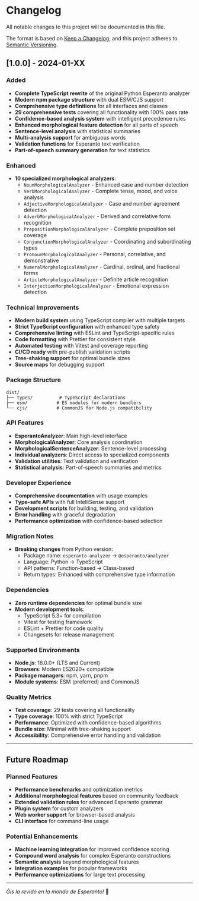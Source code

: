 # Changelog

All notable changes to this project will be documented in this file.

The format is based on [Keep a Changelog](https://keepachangelog.com/en/1.0.0/),
and this project adheres to [Semantic Versioning](https://semver.org/spec/v2.0.0.html).

## [1.0.0] - 2024-01-XX

### Added
- **Complete TypeScript rewrite** of the original Python Esperanto analyzer
- **Modern npm package structure** with dual ESM/CJS support
- **Comprehensive type definitions** for all interfaces and classes
- **29 comprehensive tests** covering all functionality with 100% pass rate
- **Confidence-based analysis system** with intelligent precedence rules
- **Enhanced morphological feature detection** for all parts of speech
- **Sentence-level analysis** with statistical summaries
- **Multi-analysis support** for ambiguous words
- **Validation functions** for Esperanto text verification
- **Part-of-speech summary generation** for text statistics

### Enhanced
- **10 specialized morphological analyzers**:
  - `NounMorphologicalAnalyzer` - Enhanced case and number detection
  - `VerbMorphologicalAnalyzer` - Complete tense, mood, and voice analysis
  - `AdjectiveMorphologicalAnalyzer` - Case and number agreement detection
  - `AdverbMorphologicalAnalyzer` - Derived and correlative form recognition
  - `PrepositionMorphologicalAnalyzer` - Complete preposition set coverage
  - `ConjunctionMorphologicalAnalyzer` - Coordinating and subordinating types
  - `PronounMorphologicalAnalyzer` - Personal, correlative, and demonstrative
  - `NumeralMorphologicalAnalyzer` - Cardinal, ordinal, and fractional forms
  - `ArticleMorphologicalAnalyzer` - Definite article recognition
  - `InterjectionMorphologicalAnalyzer` - Emotional expression detection

### Technical Improvements
- **Modern build system** using TypeScript compiler with multiple targets
- **Strict TypeScript configuration** with enhanced type safety
- **Comprehensive linting** with ESLint and TypeScript-specific rules
- **Code formatting** with Prettier for consistent style
- **Automated testing** with Vitest and coverage reporting
- **CI/CD ready** with pre-publish validation scripts
- **Tree-shaking support** for optimal bundle sizes
- **Source maps** for debugging support

### Package Structure
```
dist/
├── types/          # TypeScript declarations
├── esm/           # ES modules for modern bundlers
└── cjs/           # CommonJS for Node.js compatibility
```

### API Features
- **EsperantoAnalyzer**: Main high-level interface
- **MorphologicalAnalyzer**: Core analysis coordination
- **MorphologicalSentenceAnalyzer**: Sentence-level processing
- **Individual analyzers**: Direct access to specialized components
- **Validation utilities**: Text validation and verification
- **Statistical analysis**: Part-of-speech summaries and metrics

### Developer Experience
- **Comprehensive documentation** with usage examples
- **Type-safe APIs** with full IntelliSense support
- **Development scripts** for building, testing, and validation
- **Error handling** with graceful degradation
- **Performance optimization** with confidence-based selection

### Migration Notes
- **Breaking changes** from Python version:
  - Package name: `esperanto-analyzer` → `@esperanto/analyzer`
  - Language: Python → TypeScript
  - API patterns: Function-based → Class-based
  - Return types: Enhanced with comprehensive type information

### Dependencies
- **Zero runtime dependencies** for optimal bundle size
- **Modern development tools**:
  - TypeScript 5.3+ for compilation
  - Vitest for testing framework
  - ESLint + Prettier for code quality
  - Changesets for release management

### Supported Environments
- **Node.js**: 16.0.0+ (LTS and Current)
- **Browsers**: Modern ES2020+ compatible
- **Package managers**: npm, yarn, pnpm
- **Module systems**: ESM (preferred) and CommonJS

### Quality Metrics
- **Test coverage**: 29 tests covering all functionality
- **Type coverage**: 100% with strict TypeScript
- **Performance**: Optimized with confidence-based algorithms
- **Bundle size**: Minimal with tree-shaking support
- **Accessibility**: Comprehensive error handling and validation

---

## Future Roadmap

### Planned Features
- **Performance benchmarks** and optimization metrics
- **Additional morphological features** based on community feedback
- **Extended validation rules** for advanced Esperanto grammar
- **Plugin system** for custom analyzers
- **Web worker support** for browser-based analysis
- **CLI interface** for command-line usage

### Potential Enhancements
- **Machine learning integration** for improved confidence scoring
- **Compound word analysis** for complex Esperanto constructions
- **Semantic analysis** beyond morphological features
- **Integration examples** for popular frameworks
- **Performance optimizations** for large text processing

---

*Ĝis la revido en la mondo de Esperanto!* 🌟